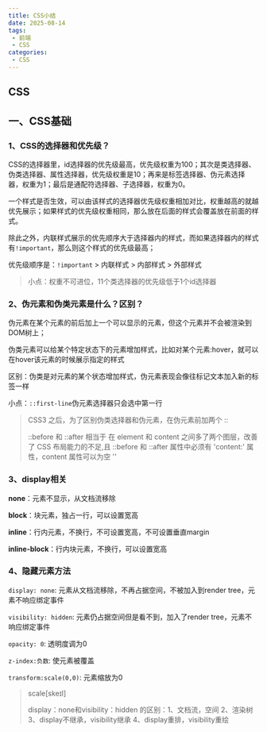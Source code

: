 ```yaml
---
title: CSS小结
date: 2025-08-14
tags:
 - 前端
 - CSS
categories:
 - CSS
---
```


## CSS

## 一、CSS基础

### 1、CSS的选择器和优先级？

CSS的选择器里，id选择器的优先级最高，优先级权重为100；其次是类选择器、伪类选择器、属性选择器，优先级权重是10；再来是标签选择器、伪元素选择器，权重为1；最后是通配符选择器、子选择器，权重为0。

一个样式是否生效，可以由该样式的选择器优先级权重相加对比，权重越高的就越优先展示；如果样式的优先级权重相同，那么放在后面的样式会覆盖放在前面的样式。

除此之外，内联样式展示的优先顺序大于选择器内的样式，而如果选择器内的样式有`!important`，那么则这个样式的优先级最高；

优先级顺序是：`!important` > 内联样式 > 内部样式 > 外部样式

> 小点：权重不可进位，11个类选择器的优先级低于1个id选择器



### 2、伪元素和伪类元素是什么？区别？

伪元素在某个元素的前后加上一个可以显示的元素，但这个元素并不会被渲染到DOM树上；

伪类元素可以给某个特定状态下的元素增加样式，比如对某个元素:hover，就可以在hover该元素的时候展示指定的样式

区别：伪类是对元素的某个状态增加样式，伪元素表现会像往标记文本加入新的标签一样

小点：`::first-line`伪元素选择器只会选中第一行

> CSS3 之后，为了区别伪类选择器和伪元素，在伪元素前加两个 ::
>
> ::before 和 ::after 相当于 在 element 和 content 之间多了两个图层，改善了 CSS 布局能力的不足,且 ::before 和 ::after 属性中必须有 'content:' 属性，content 属性可以为空 ''



### 3、display相关

**none**：元素不显示，从文档流移除

**block**：块元素，独占一行，可以设置宽高

**inline**：行内元素，不换行，不可设置宽高，不可设置垂直margin

**inline-block**：行内块元素，不换行，可以设置宽高



### 4、隐藏元素方法

`display: none`: 元素从文档流移除，不再占据空间，不被加入到render tree，元素不响应绑定事件

`visibility: hidden`: 元素仍占据空间但是看不到，加入了render tree，元素不响应绑定事件

`opacity: 0`: 透明度调为0

`z-index:负数`: 使元素被覆盖

`transform:scale(0,0)`: 元素缩放为0

> scale[skeɪl]
>
> display：none和visibility：hidden 的区别：1、文档流，空间  2、渲染树  3、display不继承，visibility继承  4、display重排，visibility重绘



#### 
